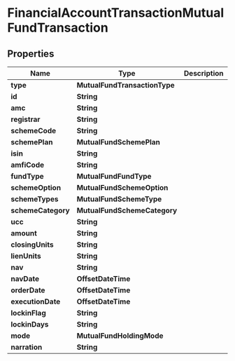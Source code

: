 

# FinancialAccountTransactionMutualFundTransaction


## Properties

| Name | Type | Description | Notes |
|------------ | ------------- | ------------- | -------------|
|**type** | **MutualFundTransactionType** |  |  |
|**id** | **String** |  |  |
|**amc** | **String** |  |  |
|**registrar** | **String** |  |  |
|**schemeCode** | **String** |  |  |
|**schemePlan** | **MutualFundSchemePlan** |  |  |
|**isin** | **String** |  |  |
|**amfiCode** | **String** |  |  |
|**fundType** | **MutualFundFundType** |  |  |
|**schemeOption** | **MutualFundSchemeOption** |  |  |
|**schemeTypes** | **MutualFundSchemeType** |  |  |
|**schemeCategory** | **MutualFundSchemeCategory** |  |  |
|**ucc** | **String** |  |  |
|**amount** | **String** |  |  |
|**closingUnits** | **String** |  |  |
|**lienUnits** | **String** |  |  |
|**nav** | **String** |  |  |
|**navDate** | **OffsetDateTime** |  |  |
|**orderDate** | **OffsetDateTime** |  |  |
|**executionDate** | **OffsetDateTime** |  |  |
|**lockinFlag** | **String** |  |  |
|**lockinDays** | **String** |  |  |
|**mode** | **MutualFundHoldingMode** |  |  |
|**narration** | **String** |  |  |



